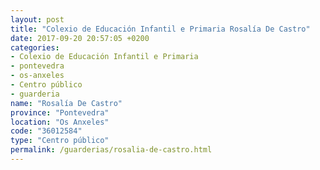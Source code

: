 ```yaml
---
layout: post
title: "Colexio de Educación Infantil e Primaria Rosalía De Castro"
date: 2017-09-20 20:57:05 +0200
categories:
- Colexio de Educación Infantil e Primaria
- pontevedra
- os-anxeles
- Centro público
- guarderia
name: "Rosalía De Castro"
province: "Pontevedra"
location: "Os Anxeles"
code: "36012584"
type: "Centro público"
permalink: /guarderias/rosalia-de-castro.html
---
```

